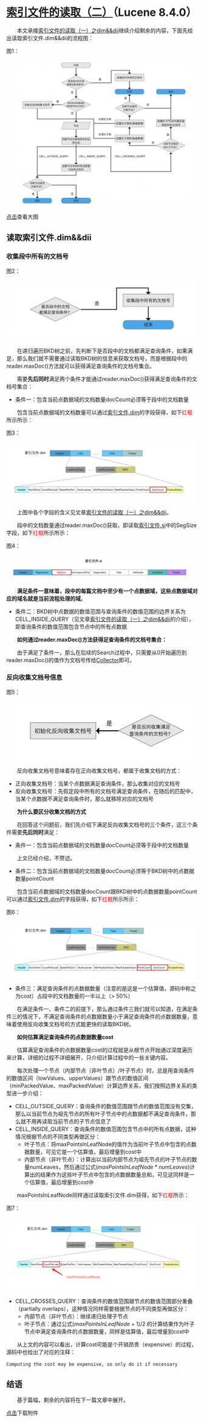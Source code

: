# [索引文件的读取（二）](https://www.amazingkoala.com.cn/Lucene/Search/)（Lucene 8.4.0）

&emsp;&emsp;本文承接[索引文件的读取（一）之dim&&dii](https://www.amazingkoala.com.cn/Lucene/Search/2020/0427/135.html)继续介绍剩余的内容，下面先给出读取索引文件.dim&&dii的流程图：

图1：

<img src="索引文件的读取（二）-image/1.png">

[点击]()查看大图

## 读取索引文件.dim&&dii

### 收集段中所有的文档号

图2：

<img src="索引文件的读取（二）-image/2.png">

&emsp;&emsp;在递归遍历BKD树之前，先判断下是否段中的文档都满足查询条件，如果满足，那么我们就不需要通过读取BKD树的信息来获取文档号，而是根据段中的reader.maxDoc()方法就可以获得满足查询条件的文档号集合。

&emsp;&emsp;需要**先后同时**满足两个条件才能通过reader.maxDoc()获得满足查询条件的文档号集合：

- 条件一：包含当前点数据域的文档数量docCount必须等于段中的文档数量

&emsp;&emsp;包含当前点数据域的文档数量可以通过[索引文件.dim](https://www.amazingkoala.com.cn/Lucene/suoyinwenjian/2019/0424/53.html)的字段获得，如下<font color=Red>红框</font>所示所示：

图3：

<img src="索引文件的读取（二）-image/3.png">

&emsp;&emsp;上图中各个字段的含义见文章[索引文件的读取（一）之dim&&dii](https://www.amazingkoala.com.cn/Lucene/Search/2020/0427/135.html)。

&emsp;&emsp;段中的文档数量通过reader.maxDoc()获取，即读取[索引文件.si](https://www.amazingkoala.com.cn/Lucene/suoyinwenjian/2019/0605/63.html)中的SegSize字段，如下<font color=Red>红框</font>所示所示：

图4：

<img src="索引文件的读取（二）-image/4.png">

&emsp;&emsp;**满足条件一意味着，段中的每篇文档中至少有一个点数据域，这些点数据域对应的域名就是当前流程处理的域**。


- 条件二：BKD树中点数据的数值范围与查询条件的数值范围的边界关系为CELL_INSIDE_QUERY（见文章[索引文件的读取（一）之dim&&dii](https://www.amazingkoala.com.cn/Lucene/Search/2020/0427/135.html)的介绍），即查询条件的数值范围包含节点中的所有点数据

&emsp;&emsp;**如何通过reader.maxDoc()方法获得足查询条件的文档号集合：**

&emsp;&emsp;由于满足了条件一，那么在后续的Search过程中，只需要从0开始遍历到reader.maxDoc()的值作为文档号传给[Collector](https://www.amazingkoala.com.cn/Lucene/Search/2019/0812/82.html)即可。

### 反向收集文档号信息

图5：

<img src="索引文件的读取（二）-image/5.png">

&emsp;&emsp;反向收集文档号意味着存在正向收集文档号，都属于收集文档的方式：

- 正向收集文档号：当某个点数据满足查询条件，那么收集对应的文档号
- 反向收集文档号：先假定段中所有的文档号满足查询条件，在随后的匹配中，当某个点数据不满足查询条件时，那么就移除对应的文档号

&emsp;&emsp;**为什么要区分收集文档的方式**

&emsp;&emsp;在回答这个问题前，我们先介绍下满足反向收集文档号的三个条件，这三个条件需要**先后同时**满足：

- 条件一：包含当前点数据域的文档数量docCount必须等于段中的文档数量

&emsp;&emsp;上文已经介绍，不赘述。

- 条件二：包含当前点数据域的文档数量docCount必须等于BKD树中的点数据数量pointCount

&emsp;&emsp;包含当前点数据域的文档数量docCount跟BKD树中的点数据数量pointCount可以通过[索引文件.dim](https://www.amazingkoala.com.cn/Lucene/suoyinwenjian/2019/0424/53.html)的字段获得，如下<font color=Red>红框</font>所示所示：

图6：

<img src="索引文件的读取（二）-image/6.png">

- 条件三：满足查询条件的点数据数量（注意的是这是一个估算值，源码中称之为cost）占段中的文档数量的一半以上（> 50%）

&emsp;&emsp;在满足条件一、条件二的前提下，那么通过条件三我们就可以知道，在满足条件三的情况下，不满足查询条件的点数据数量小于满足查询条件的点数据数量，意味着使用反向收集文档号的方式能更快的读取BKD树。

&emsp;&emsp;**如何估算满足查询条件的点数据数量cost**

&emsp;&emsp;估算满足查询条件的点数据数量cost的过程就是从根节点开始通过深度遍历来计算，详细的过程不详细展开，只介绍计算过程中的一些关键内容。

&emsp;&emsp;每次处理一个节点（内部节点（非叶节点）/叶子节点）时，总是用查询条件的数值区间（lowValues、upperValues）跟节点的数值区间（minPackedValue、maxPackedValue）计算边界关系，我们按照边界关系的类型进一步介绍：

- CELL_OUTSIDE_QUERY：查询条件的数值范围跟节点的数值范围没有交集，那么以当前节点为祖先节点的所有叶子节点中的点数据都不满足查询条件，那么就不用再读取当前节点的子节点信息了
- CELL_INSIDE_QUERY：查询条件的数值范围包含节点中的所有点数据，这种情况根据节点的不同类型再做区分：
  - 叶子节点：将maxPointsInLeafNode的值作为当前叶子节点中包含的点数据数量，可见它是一个估算值，最后增量到cost中
  - 内部节点（非叶节点）：计算出以当前内部节点为祖先节点的叶子节点的数量numLeaves，然后通过公式$(maxPointsInLeafNode * numLeaves)$计算出的结果作为这些叶子节点中包含的点数据数量总和，可见这同样是一个估算值，最后增量到cost中
  

&emsp;&emsp;maxPointsInLeafNode同样通过读取索引文件.dim获得，如下<font color=Red>红框</font>所示：

图7：

<img src="索引文件的读取（二）-image/7.png">

- CELL_CROSSES_QUERY：查询条件的数值范围跟节点的数值范围部分重叠（partially overlaps），这种情况同样需要根据节点的不同类型再做区分：
  - 内部节点（非叶节点）：继续递归处理子节点
  - 叶子节点：通过公式$(maxPointsInLeafNode + 1) / 2$ 的计算结果作为叶子节点中满足查询条件的点数据数量，同样是估算值，最后增量到cost中

&emsp;&emsp;从上文的内容可以看出，计算cost可能是个开销昂贵（expensive）的过程，源码中也给出了对应的注释：

```text
Computing the cost may be expensive, so only do it if necessary
```

## 结语

&emsp;&emsp;基于篇幅，剩余的内容将在下一篇文章中展开。

[点击](http://www.amazingkoala.com.cn/attachment/Lucene/Search/索引文件的读取（二）/索引文件的读取（二）.zip)下载附件